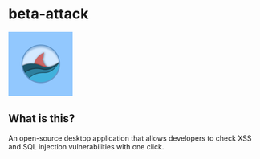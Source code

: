 # beta-attack
![Beta-Attack Logo](./src/assets/logo.png)
## What is this?
An open-source desktop application that allows developers to check XSS and SQL injection vulnerabilities with one click.
